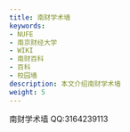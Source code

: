 ```yaml
---
title: 南财学术墙
keywords:
- NUFE
- 南京财经大学
- WIKI
- 南财百科
- 百科
- 校园墙
description: 本文介绍南财学术墙
weight: 5
---
```

南财学术墙
QQ:3164239113